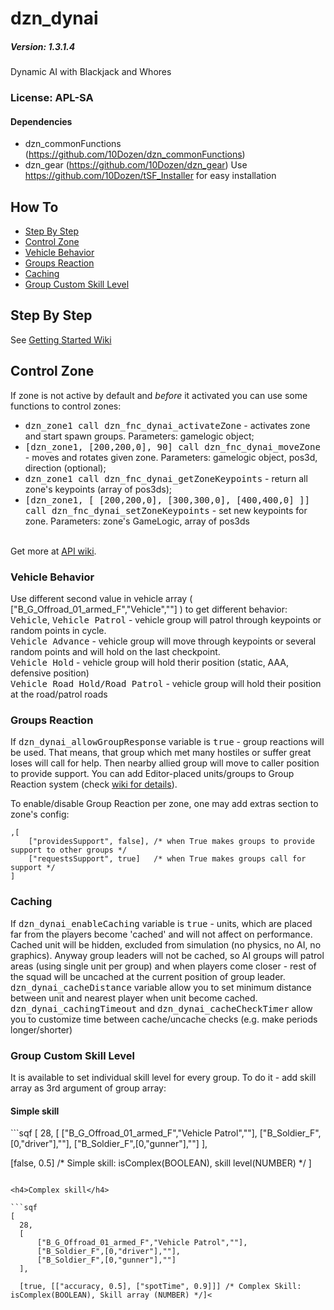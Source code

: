 # dzn_dynai
##### Version: 1.3.1.4
Dynamic AI with Blackjack and Whores

### License: APL-SA

#### Dependencies
- dzn_commonFunctions (https://github.com/10Dozen/dzn_commonFunctions)
- dzn_gear (https://github.com/10Dozen/dzn_gear)
Use https://github.com/10Dozen/tSF_Installer for easy installation

## How To
* [Step By Step](https://github.com/10Dozen/dzn_dynai#step-by-step)
* [Control Zone](https://github.com/10Dozen/dzn_dynai#control-zone)
* [Vehicle Behavior](https://github.com/10Dozen/dzn_dynai#vehicle-behavior)
* [Groups Reaction](https://github.com/10Dozen/dzn_dynai#groups-reaction)
* [Caching](https://github.com/10Dozen/dzn_dynai#caching)
* [Group Custom Skill Level](https://github.com/10Dozen/dzn_dynai#group-custom-skill-level)

## Step By Step

See [Getting Started Wiki](https://github.com/10Dozen/dzn_dynai/wiki/Getting-Started)

## Control Zone
If zone is not active by default and *before* it activated you can use some functions to control zones:
  - <tt>dzn_zone1 call dzn_fnc_dynai_activateZone</tt> - activates zone and start spawn groups. Parameters: gamelogic object;
  - <tt>[dzn_zone1, [200,200,0], 90] call dzn_fnc_dynai_moveZone</tt> - moves and rotates given zone. Parameters: gamelogic object, pos3d, direction (optional);
  - <tt>dzn_zone1 call dzn_fnc_dynai_getZoneKeypoints</tt> - return all zone's keypoints (array of pos3ds);
  - <tt>[dzn_zone1, [ [200,200,0], [300,300,0], [400,400,0] ]] call dzn_fnc_dynai_setZoneKeypoints</tt> - set new keypoints for zone. Parameters: zone's GameLogic, array of pos3ds

<br />Get more at [API wiki](https://github.com/10Dozen/dzn_dynai/wiki/API).

### Vehicle Behavior
Use different second value in vehicle array ( ["B_G_Offroad_01_armed_F","Vehicle",""] ) to get different behavior:
<br /><tt>Vehicle</tt>, <tt>Vehicle Patrol</tt> - vehicle group will patrol through keypoints or random points in cycle.
<br /><tt>Vehicle Advance</tt> - vehicle group will move through keypoints or several random points and will hold on the last checkpoint.
<br /><tt>Vehicle Hold</tt> - vehicle group will hold therir position (static, AAA, defensive position)
<br /><tt>Vehicle Road Hold/Road Patrol</tt> - vehicle group will hold their position at the road/patrol roads

### Groups Reaction
If <tt>dzn_dynai_allowGroupResponse</tt> variable is <tt>true</tt> - group reactions will be used. That means, that group which met many hostiles or suffer great loses will call for help. Then nearby allied group will move to caller position to provide support.
You can add Editor-placed units/groups to Group Reaction system (check [wiki for details](https://github.com/10Dozen/dzn_dynai/wiki/Groups-Reaction)).

To enable/disable Group Reaction per zone, one may add extras section to zone's config:
```sqf
,[
    ["providesSupport", false], /* when True makes groups to provide support to other groups */
    ["requestsSupport", true]   /* when True makes groups call for support */ 
]
```

### Caching
If <tt>dzn_dynai_enableCaching</tt> variable is <tt>true</tt> - units, which are placed far from the players become 'cached' and will not affect on performance. Cached unit will be hidden, excluded from simulation (no physics, no AI, no graphics). Anyway group leaders will not be cached, so AI groups will patrol areas (using single unit per group) and when players come closer - rest of the squad will be uncached at the current position of group leader.
<br /><tt>dzn_dynai_cacheDistance</tt> variable allow you to set minimum distance between unit and nearest player when unit become cached.
<br /><tt>dzn_dynai_cachingTimeout</tt> and <tt>dzn_dynai_cacheCheckTimer</tt> allow you to customize time between cache/uncache checks (e.g. make periods longer/shorter)

### Group Custom Skill Level
It is available to set individual skill level for every group. To do it - add skill array as 3rd argument of group array:

<h4>Simple skill</h4>
```sqf
[
  28,
  [
	  ["B_G_Offroad_01_armed_F","Vehicle Patrol",""],
	  ["B_Soldier_F",[0,"driver"],""],
	  ["B_Soldier_F",[0,"gunner"],""]
  ],
  
  [false, 0.5] /* Simple skill: isComplex(BOOLEAN), skill level(NUMBER)  */
]
```

<h4>Complex skill</h4>

```sqf
[
  28,
  [
	  ["B_G_Offroad_01_armed_F","Vehicle Patrol",""],
	  ["B_Soldier_F",[0,"driver"],""],
	  ["B_Soldier_F",[0,"gunner"],""]
  ],
  
  [true, [["accuracy, 0.5], ["spotTime", 0.9]]] /* Complex Skill: isComplex(BOOLEAN), Skill array (NUMBER) */]<
```
